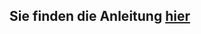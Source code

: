 ## Sie finden die Anleitung [hier](https://github.com/FriendsOfShopware/FroshPlatformBunnycdnMediaStorage/tree/generateConfig#usage-since-plugin-version-200)
